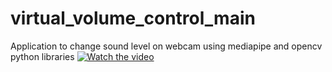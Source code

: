 # virtual_volume_control_main
Application to change sound level on webcam using mediapipe and opencv python libraries
[![Watch the video](https://i.imgur.com/vKb2F1B.png)](https://youtu.be/1BZcppLF2FE)

